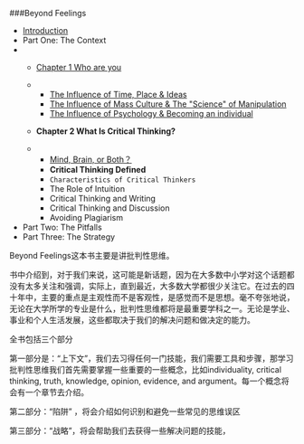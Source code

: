 ###Beyond Feelings

- [Introduction](https://mp.weixin.qq.com/s?__biz=MzA4OTY2NzAxMQ==&mid=2650406828&idx=2&sn=e96d3d0fc8d120949d542f1ebb375dec&scene=21#wechat_redirect)
- Part One: The Context
- - [Chapter 1 Who are you](https://mp.weixin.qq.com/s?__biz=MzA4OTY2NzAxMQ==&mid=2650406845&idx=1&sn=f28e53c58a5b13b2b4615f2cf8f97c45&scene=21#wechat_redirect)

  - - [The Influence of Time, Place & Ideas](https://mp.weixin.qq.com/s?__biz=MzA4OTY2NzAxMQ==&mid=2650406860&idx=1&sn=a45a2e5204109b5d16465e7de0a41233&scene=21#wechat_redirect)
    - [The Influence of Mass Culture & The "Science" of Manipulation](https://mp.weixin.qq.com/s?__biz=MzA4OTY2NzAxMQ==&mid=2650406879&idx=1&sn=f38671743f6cf2335d761137c8fbbfe5&scene=21#wechat_redirect)
    - [The Influence of Psychology & Becoming an individual ](https://mp.weixin.qq.com/s?__biz=MzA4OTY2NzAxMQ==&mid=2650406897&idx=1&sn=d25c3a25b68cff4270858ea064a15cdd&scene=21#wechat_redirect)

  - **Chapter 2 What Is Critical Thinking?**

  - - [Mind, Brain, or Both？](https://mp.weixin.qq.com/s/XHGlpUt6phMZfjq4xS2FUw)
    - **Critical Thinking Defined**
    - `Characteristics of Critical Thinkers`
    - The Role of Intuition
    - Critical Thinking and Writing
    - Critical Thinking and Discussion
    - Avoiding Plagiarism
- Part Two: The Pitfalls
- Part Three: The Strategy



Beyond Feelings这本书主要是讲批判性思维。



书中介绍到，对于我们来说，这可能是新话题，因为在大多数中小学对这个话题都没有太多关注和强调，实际上，直到最近，大多数大学都很少关注它。在过去的四十年中，主要的重点是主观性而不是客观性，是感觉而不是思想。毫不夸张地说，无论在大学所学的专业是什么，批判性思维都将是最重要学科之一。无论是学业、事业和个人生活发展，这些都取决于我们的解决问题和做决定的能力。



全书包括三个部分

第一部分是：“上下文”，我们去习得任何一门技能，我们需要工具和步骤，那学习批判性思维我们首先需要掌握一些重要的一些概念，比如individuality, critical thinking, truth, knowledge, opinion, evidence, and argument。每一个概念将会有一个章节去介绍。

第二部分：“陷阱” ，将会介绍如何识别和避免一些常见的思维误区

第三部分：“战略”，将会帮助我们去获得一些解决问题的技能，